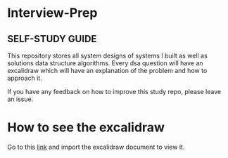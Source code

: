 # Interview-Prep

## **SELF-STUDY GUIDE**

This repository stores all system designs of systems I built as well as solutions data structure algorithms. Every dsa question will have an excalidraw which will have an explanation of the problem and how to approach it. 

If you have any feedback on how to improve this study repo, please leave an issue.

# How to see the excalidraw
Go to this [link](https://www.excalidraw.com) and import the excalidraw document to view it.